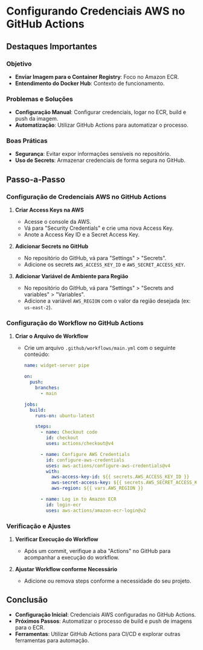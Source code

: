 # Configurando Credenciais AWS no GitHub Actions

## Destaques Importantes

### Objetivo

- **Enviar Imagem para o Container Registry**: Foco no Amazon ECR.
- **Entendimento do Docker Hub**: Contexto de funcionamento.

### Problemas e Soluções

- **Configuração Manual**: Configurar credenciais, logar no ECR, build e push da imagem.
- **Automatização**: Utilizar GitHub Actions para automatizar o processo.

### Boas Práticas

- **Segurança**: Evitar expor informações sensíveis no repositório.
- **Uso de Secrets**: Armazenar credenciais de forma segura no GitHub.

## Passo-a-Passo

### Configuração de Credenciais AWS no GitHub Actions

1. **Criar Access Keys na AWS**

   - Acesse o console da AWS.
   - Vá para "Security Credentials" e crie uma nova Access Key.
   - Anote a Access Key ID e a Secret Access Key.

2. **Adicionar Secrets no GitHub**

   - No repositório do GitHub, vá para "Settings" > "Secrets".
   - Adicione os secrets `AWS_ACCESS_KEY_ID` e `AWS_SECRET_ACCESS_KEY`.

3. **Adicionar Variável de Ambiente para Região**
   - No repositório do GitHub, vá para "Settings" > "Secrets and variables" > "Variables".
   - Adicione a variável `AWS_REGION` com o valor da região desejada (ex: `us-east-2`).

### Configuração do Workflow no GitHub Actions

1. **Criar o Arquivo de Workflow**

   - Crie um arquivo `.github/workflows/main.yml` com o seguinte conteúdo:

     ```yaml
     name: widget-server pipe

     on:
       push:
         branches:
           - main

     jobs:
       build:
         runs-on: ubuntu-latest

         steps:
           - name: Checkout code
             id: checkout
             uses: actions/checkout@v4

           - name: Configure AWS Credentials
             id: configure-aws-credentials
             uses: aws-actions/configure-aws-credentials@v4
             with:
               aws-access-key-id: ${{ secrets.AWS_ACCESS_KEY_ID }}
               aws-secret-access-key: ${{ secrets.AWS_SECRET_ACCESS_KEY }}
               aws-region: ${{ vars.AWS_REGION }}

           - name: Log in to Amazon ECR
             id: login-ecr
             uses: aws-actions/amazon-ecr-login@v2
     ```

### Verificação e Ajustes

1. **Verificar Execução do Workflow**

   - Após um commit, verifique a aba "Actions" no GitHub para acompanhar a execução do workflow.

2. **Ajustar Workflow conforme Necessário**
   - Adicione ou remova steps conforme a necessidade do seu projeto.

## Conclusão

- **Configuração Inicial**: Credenciais AWS configuradas no GitHub Actions.
- **Próximos Passos**: Automatizar o processo de build e push de imagens para o ECR.
- **Ferramentas**: Utilizar GitHub Actions para CI/CD e explorar outras ferramentas para automação.
